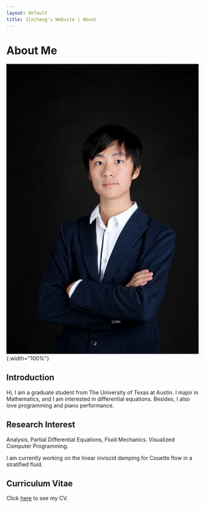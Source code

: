 ```yaml
---
layout: default
title: Jincheng's Website | About
---
```


# About Me

![](/users/jcyang/assets/images/photo.jpg){:width="100%"}

## Introduction

Hi, I am a graduate student from The University of Texas at Austin. I major in Mathematics, and I am interested in differential equations. Besides, I also love programming and piano performance.
	
## Research Interest
Analysis, Partial Differential Equations, Fluid Mechanics. Visualized Computer Programming.

I am currently working on the linear inviscid damping for Couette flow in a stratified fluid.

## Curriculum Vitae

Click [here](/users/jcyang/assets/files/cv.pdf) to see my CV.